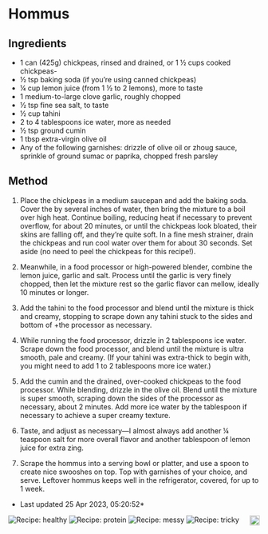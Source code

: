 # Hommus

## Ingredients

- 1 can (425g) chickpeas, rinsed and drained, or 1 ½ cups cooked chickpeas-
- ½ tsp baking soda (if you’re using canned chickpeas)
- ¼ cup lemon juice (from 1 ½ to 2 lemons), more to taste
- 1 medium-to-large clove garlic, roughly chopped
- ½ tsp fine sea salt, to taste
- ½ cup tahini
- 2 to 4 tablespoons ice water, more as needed
- ½ tsp ground cumin
- 1 tbsp extra-virgin olive oil
- Any of the following garnishes: drizzle of olive oil or zhoug sauce, sprinkle of ground sumac or paprika, chopped fresh parsley


## Method

1. Place the chickpeas in a medium saucepan and add the baking soda. Cover the  by several inches of water, then bring the mixture to a boil over high heat. Continue boiling, reducing heat if necessary to prevent overflow, for about 20 minutes, or until the chickpeas look bloated, their skins are falling off, and they’re quite soft. In a fine mesh strainer, drain the chickpeas and run cool water over them for about 30 seconds. Set aside (no need to peel the chickpeas for this recipe!).

2. Meanwhile, in a food processor or high-powered blender, combine the lemon juice, garlic and salt. Process until the garlic is very finely chopped, then let the mixture rest so the garlic flavor can mellow, ideally 10 minutes or longer.

3. Add the tahini to the food processor and blend until the mixture is thick and creamy, stopping to scrape down any tahini stuck to the sides and bottom of +the processor as necessary.

4. While running the food processor, drizzle in 2 tablespoons ice water. Scrape down the food processor, and blend until the mixture is ultra smooth, pale and creamy. (If your tahini was extra-thick to begin with, you might need to add 1 to 2 tablespoons more ice water.)

5. Add the cumin and the drained, over-cooked chickpeas to the food processor. While blending, drizzle in the olive oil. Blend until the mixture is super smooth, scraping down the sides of the processor as necessary, about 2 minutes. Add more ice water by the tablespoon if necessary to achieve a super creamy texture.

6. Taste, and adjust as necessary—I almost always add another ¼ teaspoon salt for more overall flavor and another tablespoon of lemon juice for extra zing.

7. Scrape the hommus into a serving bowl or platter, and use a spoon to create nice swooshes on top. Top with garnishes of your choice, and serve. Leftover hommus keeps well in the refrigerator, covered, for up to 1 week.

* Last updated 25 Apr 2023, 05:20:52*

<img src="https://profile-counter.glitch.me/fexofenadine_hommus/count.svg" height="20" align="right" />

![Recipe: healthy](https://img.shields.io/badge/tag-healthy-blue.svg) ![Recipe: protein](https://img.shields.io/badge/tag-protein-blue.svg) ![Recipe: messy](https://img.shields.io/badge/tag-messy-blue.svg) ![Recipe: tricky](https://img.shields.io/badge/tag-tricky-blue.svg)